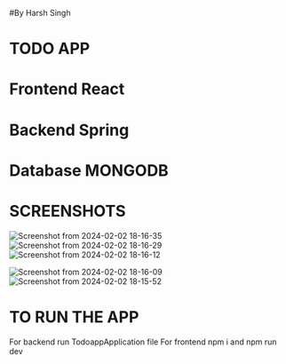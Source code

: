 #By Harsh Singh
# TODO APP

# Frontend React

# Backend Spring

# Database MONGODB

# SCREENSHOTS
![Screenshot from 2024-02-02 18-16-35](https://github.com/harshdev-7275/TODO/assets/111612233/4d1d2a1f-4892-413f-bf09-b12964b0a2a8)
![Screenshot from 2024-02-02 18-16-29](https://github.com/harshdev-7275/TODO/assets/111612233/dfee7381-40be-4882-99a3-6e3603187dde)
![Screenshot from 2024-02-02 18-16-12](https://github.com/harshdev-7275/TODO/assets/111612233/012824d9-9887-440e-8710-a1bc24f4a05f)



![Screenshot from 2024-02-02 18-16-09](https://github.com/harshdev-7275/TODO/assets/111612233/ece3373d-14ac-4aac-9bea-bb475f2ed71f)
![Screenshot from 2024-02-02 18-15-52](https://github.com/harshdev-7275/TODO/assets/111612233/cb290a34-3c34-448f-bd9a-e8f145a59198)

# TO RUN THE APP

For backend run TodoappApplication file
For frontend npm i and npm run dev

